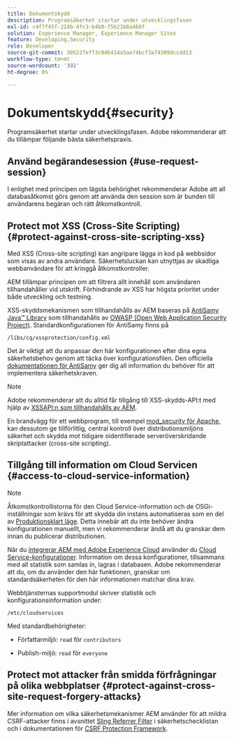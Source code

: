 ```yaml
---
title: Dokumentskydd
description: Programsäkerhet startar under utvecklingsfasen
exl-id: c4f7f45f-224b-4fc3-b4b0-f5b21b8a466f
solution: Experience Manager, Experience Manager Sites
feature: Developing,Security
role: Developer
source-git-commit: 305227eff3c0d6414a5ae74bcf3a74309dccdd13
workflow-type: tm+mt
source-wordcount: '392'
ht-degree: 0%

---
```


# Dokumentskydd{#security}

Programsäkerhet startar under utvecklingsfasen. Adobe rekommenderar att du tillämpar följande bästa säkerhetspraxis.

## Använd begärandesession {#use-request-session}

I enlighet med principen om lägsta behörighet rekommenderar Adobe att all databasåtkomst görs genom att använda den session som är bunden till användarens begäran och rätt åtkomstkontroll.

## Protect mot XSS (Cross-Site Scripting) {#protect-against-cross-site-scripting-xss}

Med XSS (Cross-site scripting) kan angripare lägga in kod på webbsidor som visas av andra användare. Säkerhetsluckan kan utnyttjas av skadliga webbanvändare för att kringgå åtkomstkontroller.

AEM tillämpar principen om att filtrera allt innehåll som användaren tillhandahåller vid utskrift. Förhindrande av XSS har högsta prioritet under både utveckling och testning.

XSS-skyddsmekanismen som tillhandahålls av AEM baseras på [AntiSamy Java™ Library](https://wiki.owasp.org/index.php/Category:OWASP_AntiSamy_Project) som tillhandahålls av [OWASP (Open Web Application Security Project)](https://owasp.org/). Standardkonfigurationen för AntiSamy finns på

`/libs/cq/xssprotection/config.xml`

Det är viktigt att du anpassar den här konfigurationen efter dina egna säkerhetsbehov genom att täcka över konfigurationsfilen. Den officiella [dokumentationen för AntiSamy](https://wiki.owasp.org/index.php/Category:OWASP_AntiSamy_Project) ger dig all information du behöver för att implementera säkerhetskraven.

>[!NOTE]
>
>Adobe rekommenderar att du alltid får tillgång till XSS-skydds-API:t med hjälp av [XSSAPI:n som tillhandahålls av AEM](https://developer.adobe.com/experience-manager/reference-materials/6-5/javadoc/com/adobe/granite/xss/XSSAPI.html).

En brandvägg för ett webbprogram, till exempel [mod_security för Apache](https://www.modsecurity.org), kan dessutom ge tillförlitlig, central kontroll över distributionsmiljöns säkerhet och skydda mot tidigare oidentifierade serveröverskridande skriptattacker (cross-site scripting).

## Tillgång till information om Cloud Servicen {#access-to-cloud-service-information}

>[!NOTE]
>
>Åtkomstkontrollistorna för den Cloud Service-information och de OSGi-inställningar som krävs för att skydda din instans automatiseras som en del av [Produktionsklart läge](/help/sites-administering/production-ready.md). Detta innebär att du inte behöver ändra konfigurationen manuellt, men vi rekommenderar ändå att du granskar dem innan du publicerar distributionen.

När du [integrerar AEM med Adobe Experience Cloud](/help/sites-administering/marketing-cloud.md) använder du [Cloud Service-konfigurationer](/help/sites-developing/extending-cloud-config.md). Information om dessa konfigurationer, tillsammans med all statistik som samlas in, lagras i databasen. Adobe rekommenderar att du, om du använder den här funktionen, granskar om standardsäkerheten för den här informationen matchar dina krav.

Webbtjänsternas supportmodul skriver statistik och konfigurationsinformation under:

`/etc/cloudservices`

Med standardbehörigheter:

* Författarmiljö: `read` för `contributors`

* Publish-miljö: `read` för `everyone`

## Protect mot attacker från smidda förfrågningar på olika webbplatser {#protect-against-cross-site-request-forgery-attacks}

Mer information om vilka säkerhetsmekanismer AEM använder för att mildra CSRF-attacker finns i avsnittet [Sling Referrer Filter](/help/sites-administering/security-checklist.md#protect-against-cross-site-request-forgery) i säkerhetschecklistan och i dokumentationen för [CSRF Protection Framework](/help/sites-developing/csrf-protection.md).
